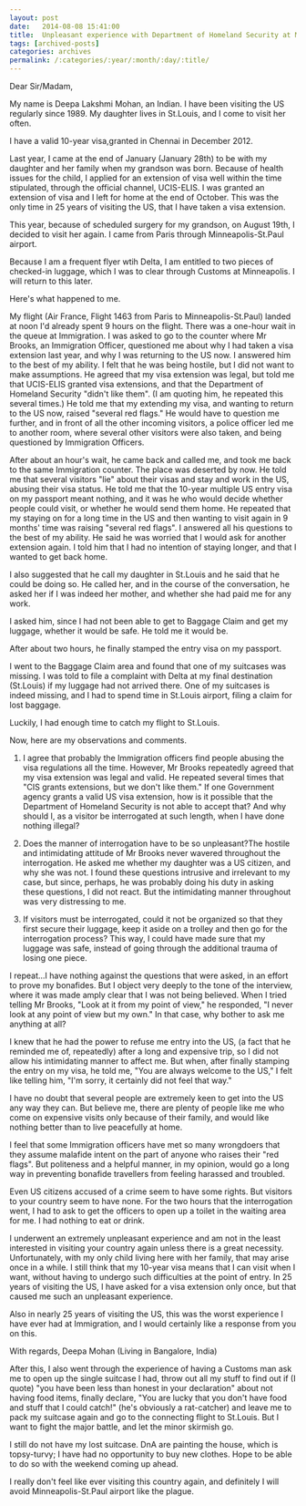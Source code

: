 ```yaml
---
layout: post
date:	2014-08-08 15:41:00
title:  Unpleasant experience with Department of Homeland Security at Minneapolis-St.Paul, 6th August, 2014
tags: [archived-posts]
categories: archives
permalink: /:categories/:year/:month/:day/:title/
---
```

Dear Sir/Madam,

My name is Deepa Lakshmi Mohan, an Indian. I have been visiting the US regularly since 1989. My daughter lives in St.Louis, and I come to visit her often. 

 I have a valid 10-year visa,granted in Chennai in December 2012.


Last year, I came at the end of January (January 28th)  to be with my daughter and her family when my grandson was born. Because of health issues for the child, I applied for an extension of visa well within the time stipulated, through the official channel, UCIS-ELIS. I was granted an extension of visa and I left for home at the end of October. This was the only time in 25 years of  visiting the US, that I have taken a visa extension.

This year, because of scheduled surgery for my grandson, on August 19th, I decided to visit her again. I came from Paris through Minneapolis-St.Paul airport.

Because I am a frequent flyer wtih Delta, I am entitled to two pieces of checked-in luggage, which I was to clear through  Customs at Minneapolis. I will return to this later.

Here's what happened to me.

<lj-cut text="If you want the details of my ordeal">

My flight (Air France, Flight 1463 from Paris to Minneapolis-St.Paul) landed at noon  I'd already spent 9 hours on the flight. There was a one-hour wait in the queue at Immigration. I was asked to go to the counter where Mr Brooks, an Immigration Officer, questioned me about why I had taken a visa extension last year, and why I was returning to the US now. I answered him to the best of my ability. I felt that he was being hostile, but I did not want to make assumptions. He agreed that my visa extension was legal, but told me that UCIS-ELIS granted visa extensions, and that the Department of Homeland Security "didn't like them". (I am quoting him, he repeated this several times.) He told me that my extending my visa, and wanting to return to the US now, raised "several red flags." He would have to question me further, and in front of all the other incoming visitors, a police officer led me to another room, where several other visitors were also taken, and being questioned by Immigration Officers.

After about an hour's wait, he came back and called me, and took me back to the same Immigration counter. The place was deserted by now. He told me that several visitors "lie" about their visas and stay and work in the US, abusing their visa status. He told me that the 10-year  multiple  US entry visa on my passport meant nothing, and it was he who would decide whether people could visit, or whether he would send them home. He repeated that my staying on for a long time in the US and then wanting to visit again in 9 months' time was raising "several red flags". I answered all his questions to the best of my ability. He said he was worried that I would ask for another extension again. I told him that I had no intention of staying longer, and that I wanted to get back home.

I also suggested that he call my daughter in St.Louis and he said that he could be doing so.  He called her, and in the course of the conversation, he asked her if I was indeed her mother, and whether she had paid me for any work.

I asked him, since I had not been able to get to Baggage Claim and get my luggage, whether it would be safe. He told me it would be. 

After about two hours, he finally stamped the entry visa on my passport.

I went to the Baggage Claim area and found that one of my suitcases was missing. I was told to file a complaint with Delta at my final destination (St.Louis) if my luggage had not arrived there. One of my suitcases is indeed missing, and I had to spend time in St.Louis airport, filing a claim for lost baggage. 

Luckily, I had enough time to catch my flight to St.Louis.

Now, here are my observations and comments.

1. I agree that probably the Immigration officers find people abusing the visa regulations all the time. However, Mr Brooks repeatedly agreed that my visa extension was legal and valid. He repeated several times that "CIS grants extensions, but we don't like them." If one Government agency grants a valid US visa extension, how is it possible that the Department of Homeland Security is not able to accept that? And why should I, as a visitor be interrogated at such length, when I have done nothing illegal?

2. Does the manner of interrogation have to be so unpleasant?The hostile and intimidating attitude of Mr Brooks never wavered throughout the interrogation.  He asked me whether my daughter was a US citizen, and why she was not. I found these questions intrusive and irrelevant to my case, but since, perhaps,  he was probably doing his duty in asking these questions, I did not react. But the intimidating manner throughout was very distressing to me. 

3. If visitors must be interrogated, could it not be organized so that they first secure their luggage, keep it aside on a trolley and then go for the interrogation process? This way, I could have made sure that my luggage was safe, instead of going through the additional trauma of losing one piece.

I repeat...I have nothing against the questions that were asked, in an effort to prove my bonafides. But I object very deeply to the tone of the interview, where it was made amply clear that I was not being believed. When I tried telling Mr Brooks, "Look at it from my point of view," he responded, "I never look at any point of view but my own." In that case, why bother to ask me anything at all?

I knew that he had the power to refuse me entry into the US, (a fact that he reminded me of, repeatedly) after a long and expensive trip, so I did not allow his intimidating manner to affect me. But when, after finally stamping the entry on my visa, he told me, "You are always welcome to the US," I felt like telling him, "I'm sorry, it certainly did not feel that way."

I have no doubt that several people are extremely keen to get into the US any way they can. But believe me, there are plenty of people like me who come on expensive visits only because of their family, and would like nothing better than to live peacefully at home.

I feel that some Immigration officers have met so many wrongdoers that they assume malafide intent on the part of anyone who raises their "red flags". But politeness and a helpful manner, in my opinion, would go a long way in preventing bonafide travellers from feeling harassed and troubled.

Even US citizens accused of a crime seem to have some rights. But visitors to your country seem to have none. For the two hours that the interrogation went, I had to ask to get the officers to open up a toilet in the waiting area for me. I had nothing to eat or drink.

I underwent an extremely unpleasant experience and am not in the least interested in visiting  your country again unless there is a great necessity. Unfortunately, with my only child living here with her family, that may arise once in a while. I still think that my 10-year visa means that I can visit when I want, without having to undergo such difficulties at the point of entry. In 25 years of visiting the US, I have asked for a visa extension only once, but that caused me such an unpleasant experience.

</lj-cut>

Also in nearly 25 years of visiting the US, this was the worst experience I have ever had at Immigration, and I would certainly like a response from you on this. 

With regards,
Deepa Mohan
(Living in Bangalore, India)

After this, I also went through the experience of having a Customs man ask me to open up the single suitcase I had, throw out all my stuff to find out if (I quote) "you have been less than honest in your declaration" about not having food items, finally declare, "You are lucky that you don't have food and stuff that I could catch!" (he's obviously a rat-catcher) and leave me to pack my suitcase again and go to the connecting flight to St.Louis. But I want to fight the major battle, and let the minor skirmish go.

I still do not have my lost suitcase. DnA are painting the house, which is topsy-turvy; I have had no opportunity to buy new clothes. Hope to be able to do so with the weekend coming up ahead.

I really don't feel like ever visiting this country again, and definitely I will avoid Minneapolis-St.Paul airport like the plague.

